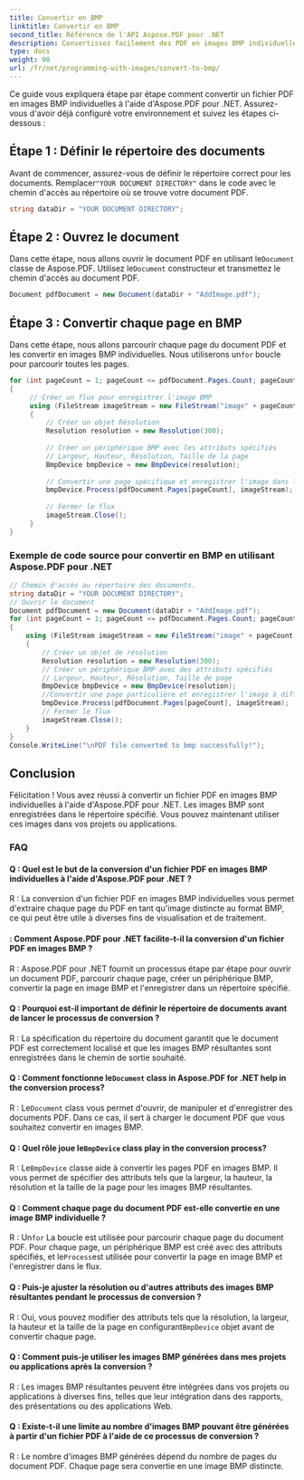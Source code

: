```yaml
---
title: Convertir en BMP
linktitle: Convertir en BMP
second_title: Référence de l'API Aspose.PDF pour .NET
description: Convertissez facilement des PDF en images BMP individuelles avec Aspose.PDF pour .NET.
type: docs
weight: 90
url: /fr/net/programming-with-images/convert-to-bmp/
---
```

Ce guide vous expliquera étape par étape comment convertir un fichier PDF en images BMP individuelles à l'aide d'Aspose.PDF pour .NET. Assurez-vous d'avoir déjà configuré votre environnement et suivez les étapes ci-dessous :

## Étape 1 : Définir le répertoire des documents

 Avant de commencer, assurez-vous de définir le répertoire correct pour les documents. Remplacer`"YOUR DOCUMENT DIRECTORY"` dans le code avec le chemin d'accès au répertoire où se trouve votre document PDF.

```csharp
string dataDir = "YOUR DOCUMENT DIRECTORY";
```

## Étape 2 : Ouvrez le document

Dans cette étape, nous allons ouvrir le document PDF en utilisant le`Document` classe de Aspose.PDF. Utilisez le`Document` constructeur et transmettez le chemin d'accès au document PDF.

```csharp
Document pdfDocument = new Document(dataDir + "AddImage.pdf");
```

## Étape 3 : Convertir chaque page en BMP

Dans cette étape, nous allons parcourir chaque page du document PDF et les convertir en images BMP individuelles. Nous utiliserons un`for` boucle pour parcourir toutes les pages.

```csharp
for (int pageCount = 1; pageCount <= pdfDocument.Pages.Count; pageCount++)
{
     // Créer un flux pour enregistrer l'image BMP
     using (FileStream imageStream = new FileStream("image" + pageCount + "_out" + ".bmp", FileMode.Create))
     {
         // Créer un objet Résolution
         Resolution resolution = new Resolution(300);
        
         // Créer un périphérique BMP avec les attributs spécifiés
         // Largeur, Hauteur, Résolution, Taille de la page
         BmpDevice bmpDevice = new BmpDevice(resolution);
        
         // Convertir une page spécifique et enregistrer l'image dans le flux
         bmpDevice.Process(pdfDocument.Pages[pageCount], imageStream);
        
         // Fermer le flux
         imageStream.Close();
     }
}
```

### Exemple de code source pour convertir en BMP en utilisant Aspose.PDF pour .NET 
```csharp
// Chemin d'accès au répertoire des documents.
string dataDir = "YOUR DOCUMENT DIRECTORY";
// Ouvrir le document
Document pdfDocument = new Document(dataDir + "AddImage.pdf");
for (int pageCount = 1; pageCount <= pdfDocument.Pages.Count; pageCount++)
{
	using (FileStream imageStream = new FileStream("image" + pageCount + "_out" + ".bmp", FileMode.Create))
	{
		// Créer un objet de résolution
		Resolution resolution = new Resolution(300);
		// Créer un périphérique BMP avec des attributs spécifiés
		// Largeur, Hauteur, Résolution, Taille de page
		BmpDevice bmpDevice = new BmpDevice(resolution);
		//Convertir une page particulière et enregistrer l'image à diffuser
		bmpDevice.Process(pdfDocument.Pages[pageCount], imageStream);
		// Fermer le flux
		imageStream.Close();
	}
} 
Console.WriteLine("\nPDF file converted to bmp successfully!"); 
```

## Conclusion

Félicitation ! Vous avez réussi à convertir un fichier PDF en images BMP individuelles à l'aide d'Aspose.PDF pour .NET. Les images BMP sont enregistrées dans le répertoire spécifié. Vous pouvez maintenant utiliser ces images dans vos projets ou applications.

### FAQ

#### Q : Quel est le but de la conversion d'un fichier PDF en images BMP individuelles à l'aide d'Aspose.PDF pour .NET ?

R : La conversion d'un fichier PDF en images BMP individuelles vous permet d'extraire chaque page du PDF en tant qu'image distincte au format BMP, ce qui peut être utile à diverses fins de visualisation et de traitement.

#### : Comment Aspose.PDF pour .NET facilite-t-il la conversion d'un fichier PDF en images BMP ?

R : Aspose.PDF pour .NET fournit un processus étape par étape pour ouvrir un document PDF, parcourir chaque page, créer un périphérique BMP, convertir la page en image BMP et l'enregistrer dans un répertoire spécifié.

#### Q : Pourquoi est-il important de définir le répertoire de documents avant de lancer le processus de conversion ?

R : La spécification du répertoire du document garantit que le document PDF est correctement localisé et que les images BMP résultantes sont enregistrées dans le chemin de sortie souhaité.

####  Q : Comment fonctionne le`Document` class in Aspose.PDF for .NET help in the conversion process?

 R : Le`Document` class vous permet d'ouvrir, de manipuler et d'enregistrer des documents PDF. Dans ce cas, il sert à charger le document PDF que vous souhaitez convertir en images BMP.

####  Q : Quel rôle joue le`BmpDevice` class play in the conversion process?

 R : Le`BmpDevice` classe aide à convertir les pages PDF en images BMP. Il vous permet de spécifier des attributs tels que la largeur, la hauteur, la résolution et la taille de la page pour les images BMP résultantes.

#### Q : Comment chaque page du document PDF est-elle convertie en une image BMP individuelle ?

 R : Un`for` La boucle est utilisée pour parcourir chaque page du document PDF. Pour chaque page, un périphérique BMP est créé avec des attributs spécifiés, et le`Process`est utilisée pour convertir la page en image BMP et l'enregistrer dans le flux.

#### Q : Puis-je ajuster la résolution ou d'autres attributs des images BMP résultantes pendant le processus de conversion ?

 R : Oui, vous pouvez modifier des attributs tels que la résolution, la largeur, la hauteur et la taille de la page en configurant`BmpDevice` objet avant de convertir chaque page.

#### Q : Comment puis-je utiliser les images BMP générées dans mes projets ou applications après la conversion ?

R : Les images BMP résultantes peuvent être intégrées dans vos projets ou applications à diverses fins, telles que leur intégration dans des rapports, des présentations ou des applications Web.

#### Q : Existe-t-il une limite au nombre d'images BMP pouvant être générées à partir d'un fichier PDF à l'aide de ce processus de conversion ?

R : Le nombre d'images BMP générées dépend du nombre de pages du document PDF. Chaque page sera convertie en une image BMP distincte.
